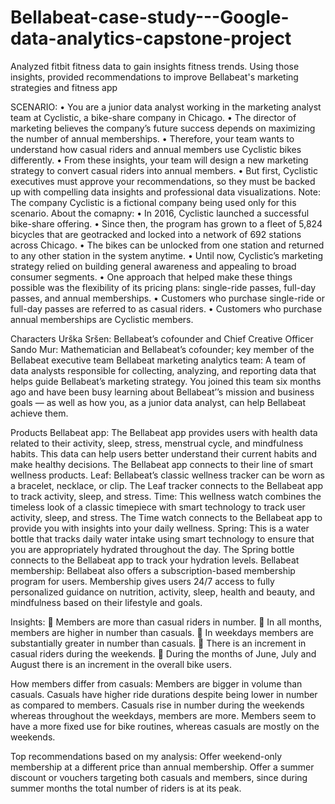 # Bellabeat-case-study---Google-data-analytics-capstone-project
Analyzed fitbit fitness data to gain insights fitness trends. Using those insights, provided recommendations to improve Bellabeat's marketing strategies and fitness app


SCENARIO: 
•	You are a junior data analyst working in the marketing analyst team at Cyclistic, a bike-share company in Chicago. 
•	The director of marketing believes the company’s future success depends on maximizing the number of annual memberships. 
•	Therefore, your team wants to understand how casual riders and annual members use Cyclistic bikes differently. 
•	From these insights, your team will design a new marketing strategy to convert casual riders into annual members. 
•	But first, Cyclistic executives must approve your recommendations, so they must be backed up with compelling data insights and professional data visualizations.
Note: The company Cyclistic is a fictional company being used only for this scenario.
About the comapny: 
•	In 2016, Cyclistic launched a successful bike-share offering. 
•	Since then, the program has grown to a fleet of 5,824 bicycles that are geotracked and locked into a network of 692 stations across Chicago. 
•	The bikes can be unlocked from one station and returned to any other station in the system anytime. 
•	Until now, Cyclistic’s marketing strategy relied on building general awareness and appealing to broad consumer segments. 
•	One approach that helped make these things possible was the flexibility of its pricing plans: single-ride passes, full-day passes, and annual memberships. 
•	Customers who purchase single-ride or full-day passes are referred to as casual riders. 
•	Customers who purchase annual memberships are Cyclistic members.


Characters
Urška Sršen: Bellabeat’s cofounder and Chief Creative Officer
Sando Mur: Mathematician and Bellabeat’s cofounder; key member of the Bellabeat executive team
Bellabeat marketing analytics team: A team of data analysts responsible for collecting, analyzing, and reporting data that helps guide Bellabeat’s marketing strategy. You joined this team six months ago and have been busy learning about Bellabeat’’s mission and business goals — as well as how you, as a junior data analyst, can help Bellabeat achieve them.

Products
Bellabeat app: The Bellabeat app provides users with health data related to their activity, sleep, stress, menstrual cycle, and mindfulness habits. This data can help users better understand their current habits and make healthy decisions. The Bellabeat app connects to their line of smart wellness products.
Leaf: Bellabeat’s classic wellness tracker can be worn as a bracelet, necklace, or clip. The Leaf tracker connects to the Bellabeat app to track activity, sleep, and stress.
Time: This wellness watch combines the timeless look of a classic timepiece with smart technology to track user activity, sleep, and stress. The Time watch connects to the Bellabeat app to provide you with insights into your daily wellness.
Spring: This is a water bottle that tracks daily water intake using smart technology to ensure that you are appropriately hydrated throughout the day. The Spring bottle connects to the Bellabeat app to track your hydration levels.
Bellabeat membership: Bellabeat also offers a subscription-based membership program for users.
Membership gives users 24/7 access to fully personalized guidance on nutrition, activity, sleep, health and beauty, and mindfulness based on their lifestyle and goals.

Insights: 
	Members are more than casual riders in number.
	In all months, members are higher in number than casuals.
	In weekdays members are substantially greater in number than casuals.
	There is an increment in casual riders during the weekends.
	During the months of June, July and August there is an increment in the overall bike users.

How members differ from casuals:
Members are bigger in volume than casuals.
Casuals have higher ride durations despite being lower in number as compared to members.
Casuals rise in number during the weekends whereas throughout the weekdays, members are more.
Members seem to have a more fixed use for bike routines, whereas casuals are mostly on the weekends.

Top recommendations based on my analysis:
Offer weekend-only membership at a different price than annual membership.
Offer a summer discount or vouchers targeting both casuals and members, since during summer months the total number of riders is at its peak.
